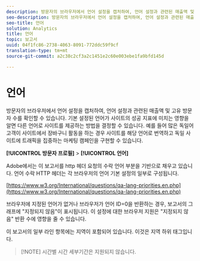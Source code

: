 ```yaml
---
description: 방문자의 브라우저에서 언어 설정을 캡처하여, 언어 설정과 관련된 매출액 및 고유 방문자 수를 확인할 수 있습니다. 기본 설정된 언어가 사이트의 성공 지표에 미치는 영향을 알면 다른 언어로 사이트를 제공하는 방법을 결정할 수 있습니다. 예를 들어 많은 독일어 고객이 사이트에서 장바구니 활동을 하는 경우 사이트를 해당 언어로 번역하고 독일 사이트에 트래픽을 집중하는 마케팅 캠페인을 구현할 수 있습니다.
seo-description: 방문자의 브라우저에서 언어 설정을 캡처하여, 언어 설정과 관련된 매출액 및 고유 방문자 수를 확인할 수 있습니다. 기본 설정된 언어가 사이트의 성공 지표에 미치는 영향을 알면 다른 언어로 사이트를 제공하는 방법을 결정할 수 있습니다. 예를 들어 많은 독일어 고객이 사이트에서 장바구니 활동을 하는 경우 사이트를 해당 언어로 번역하고 독일 사이트에 트래픽을 집중하는 마케팅 캠페인을 구현할 수 있습니다.
seo-title: 언어
solution: Analytics
title: 언어
topic: 보고서
uuid: 04f1fc86-2738-4063-8091-772ddc59f9cf
translation-type: tm+mt
source-git-commit: a2c38c2cf3a2c1451e2c60e003ebe1fa9bfd145d

---
```



# 언어

방문자의 브라우저에서 언어 설정을 캡처하여, 언어 설정과 관련된 매출액 및 고유 방문자 수를 확인할 수 있습니다. 기본 설정된 언어가 사이트의 성공 지표에 미치는 영향을 알면 다른 언어로 사이트를 제공하는 방법을 결정할 수 있습니다. 예를 들어 많은 독일어 고객이 사이트에서 장바구니 활동을 하는 경우 사이트를 해당 언어로 번역하고 독일 사이트에 트래픽을 집중하는 마케팅 캠페인을 구현할 수 있습니다.

**[!UICONTROL 방문자 프로필]** &gt; **[!UICONTROL 언어]**

Adobe에서는 이 보고서를 http 헤더 요청의 수락 언어 부분을 기반으로 채우고 있습니다. 언어 수락 HTTP 헤더는 각 브라우저의 언어 기본 설정의 일부로 구성됩니다.

[https://www.w3.org/International/questions/qa-lang-priorities.en.php](https://www.w3.org/International/questions/qa-lang-priorities.en.php)

브라우저에 지정된 언어가 없거나 브라우저가 언어 ID=0을 반환하는 경우, 보고서의 그래프에 "지정되지 않음"이 표시됩니다. 이 설정에 대한 브라우저 지원은 "지정되지 않음" 반환 수에 영향을 줄 수 있습니다.

이 보고서의 일부 라인 항목에는 지역이 포함되어 있습니다. 이것은 지역 하위 태그입니다.

> [!NOTE] 시간별 시간 세부기간은 지원되지 않습니다.

